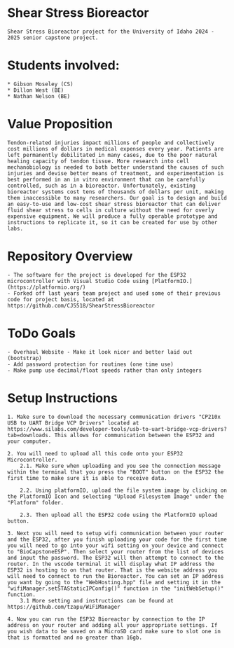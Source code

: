 # Shear Stress Bioreactor
	Shear Stress Bioreactor project for the University of Idaho 2024 - 2025 senior capstone project.

# Students involved:

	* Gibson Moseley (CS)
	* Dillon West (BE)
	* Nathan Nelson (BE)

# Value Proposition
	Tendon-related injuries impact millions of people and collectively cost millions of dollars in medical expenses every year. Patients are left permanently debilitated in many cases, due to the poor natural healing capacity of tendon tissue. More research into cell mechanobiology is needed to both better understand the causes of such injuries and devise better means of treatment, and experimentation is best performed in an in vitro environment that can be carefully controlled, such as in a bioreactor. Unfortunately, existing bioreactor systems cost tens of thousands of dollars per unit, making them inaccessible to many researchers. Our goal is to design and build an easy-to-use and low-cost shear stress bioreactor that can deliver fluid shear stress to cells in culture without the need for overly expensive equipment. We will produce a fully operable prototype and instructions to replicate it, so it can be created for use by other labs.

# Repository Overview
	- The software for the project is developed for the ESP32 microcontroller with Visual Studio Code using [PlatformIO.](https://platformio.org/)
	- Forked off last years team project and used some of their previous code for project basis, located at https://github.com/CJ5518/ShearStressBioreactor

# ToDo Goals
	- Overhaul Website - Make it look nicer and better laid out (bootstrap)
	- Add password protection for routines (one time use)
    - Make pump use decimal/float speeds rather than only integers

# Setup Instructions
	1. Make sure to download the necessary communication drivers "CP210x USB to UART Bridge VCP Drivers" located at https://www.silabs.com/developer-tools/usb-to-uart-bridge-vcp-drivers?tab=downloads. This allows for communication between the ESP32 and your computer.

	2. You will need to upload all this code onto your ESP32 Microcontroller.
    	2.1. Make sure when uploading and you see the connection message within the terminal that you press the "BOOT" button on the ESP32 the first time to make sure it is able to receive data.

    	2.2. Using platformIO, upload the file system image by clicking on the PlatformIO Icon and selecting "Upload Filesystem Image" under the "Platform" folder.

    	2.3. Then upload all the ESP32 code using the PlatformIO upload button.

	3. Next you will need to setup wifi communication between your router and the ESP32, after you finish uploading your code for the first time you will need to go into your wifi setting on your device and connect to "BioCapstoneESP". Then select your router from the list of devices and input the password. The ESP32 will then attempt to connect to the router. In the vscode terminal it will display what IP address the ESP32 is hosting to on that router. That is the website address you will need to connect to run the Bioreactor. You can set an IP address you want by going to the "WebHosting.hpp" file and setting it in the "wifiManager.setSTAStaticIPConfig()" function in the "initWebSetup()" function.
    	3.1 More setting and instructions can be found at https://github.com/tzapu/WiFiManager

	4. Now you can run the ESP32 Bioreactor by connection to the IP address on your router and adding all your appropriate settings. If you wish data to be saved on a MicroSD card make sure to slot one in that is formatted and no greater than 16gb.